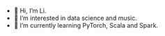 - 👋 Hi, I’m Li.
- 👀 I’m interested in data science and music.
- 🌱 I’m currently learning PyTorch, Scala and Spark.

<!---
Li0425/Li0425 is a ✨ special ✨ repository because its `README.md` (this file) appears on your GitHub profile.
You can click the Preview link to take a look at your changes.
--->
